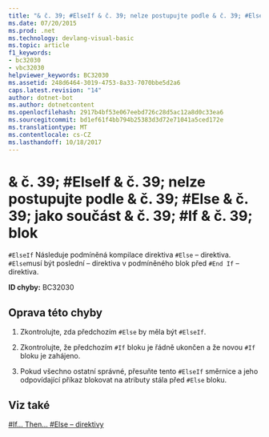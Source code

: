```yaml
---
title: "& č. 39; #ElseIf & č. 39; nelze postupujte podle & č. 39; #Else & č. 39; jako součást & č. 39; #If & č. 39; blok"
ms.date: 07/20/2015
ms.prod: .net
ms.technology: devlang-visual-basic
ms.topic: article
f1_keywords:
- bc32030
- vbc32030
helpviewer_keywords: BC32030
ms.assetid: 248d6464-3019-4753-8a33-7070bbe5d2a6
caps.latest.revision: "14"
author: dotnet-bot
ms.author: dotnetcontent
ms.openlocfilehash: 2917b4bf53e067eebd726c28d5ac12a8d0c33ea6
ms.sourcegitcommit: bd1ef61f4bb794b25383d3d72e71041a5ced172e
ms.translationtype: MT
ms.contentlocale: cs-CZ
ms.lasthandoff: 10/18/2017
---
```

# <a name="39elseif39-cannot-follow-39else39-as-part-of-an-39if39-block"></a>& č. 39; #ElseIf & č. 39; nelze postupujte podle & č. 39; #Else & č. 39; jako součást & č. 39; #If & č. 39; blok
`#ElseIf` Následuje podmíněná kompilace direktiva `#Else` – direktiva. `#Else`musí být poslední – direktiva v podmíněného blok před `#End If` – direktiva.  
  
 **ID chyby:** BC32030  
  
## <a name="to-correct-this-error"></a>Oprava této chyby  
  
1.  Zkontrolujte, zda předchozím `#Else` by měla být `#ElseIf`.  
  
2.  Zkontrolujte, že předchozím `#If` bloku je řádně ukončen a že novou `#If` bloku je zahájeno.  
  
3.  Pokud všechno ostatní správné, přesuňte tento `#ElseIf` směrnice a jeho odpovídající příkaz blokovat na atributy stála před `#Else` bloku.  
  
## <a name="see-also"></a>Viz také  
 [#If... Then... #Else – direktivy](../../visual-basic/language-reference/directives/if-then-else-directives.md)
